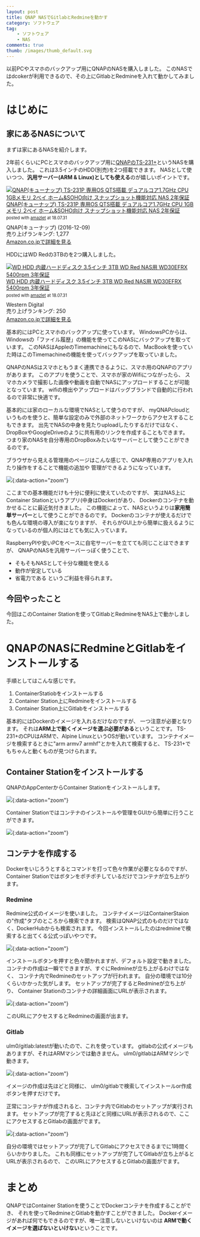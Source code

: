 ```yaml
---
layout: post
title: QNAP NASでGitlabとRedmineを動かす
category: ソフトウェア
tag:
    - ソフトウェア
    - NAS
comments: true
thumb: /images/thumb_default.svg
---
```

以前PCやスマホのバックアップ用にQNAPのNASを購入しました。
このNASではdcokerが利用できるので、その上にGitlabとRedmineを入れて動かしてみました。


# はじめに

## 家にあるNASについて
まずは家にあるNASを紹介します。

2年前くらいにPCとスマホのバックアップ用に[QNAPのTS-231+](https://amzn.to/2LKWHwL)というNASを購入しました。
これは3.5インチのHDD(別売)を2つ搭載できます。
NASとして使いつつ、**汎用サーバー(ARM & Linux)としても使える**のが嬉しいポイントです。

<div class="amazlet-box" style="margin-bottom:0px;"><div class="amazlet-image" style="float:left;margin:0px 12px 1px 0px;"><a href="http://www.amazon.co.jp/exec/obidos/ASIN/B01N78FRVZ/idt12312-22/ref=nosim/" name="amazletlink" target="_blank"><img src="https://images-fe.ssl-images-amazon.com/images/I/41dQATyZPvL._SL160_.jpg" alt="QNAP(キューナップ) TS-231P 専用OS QTS搭載 デュアルコア1.7GHz CPU 1GBメモリ 2ベイ ホーム&SOHO向け スナップショット機能対応 NAS 2年保証" style="border: none;" /></a></div><div class="amazlet-info" style="line-height:120%; margin-bottom: 10px"><div class="amazlet-name" style="margin-bottom:10px;line-height:120%"><a href="http://www.amazon.co.jp/exec/obidos/ASIN/B01N78FRVZ/idt12312-22/ref=nosim/" name="amazletlink" target="_blank">QNAP(キューナップ) TS-231P 専用OS QTS搭載 デュアルコア1.7GHz CPU 1GBメモリ 2ベイ ホーム&SOHO向け スナップショット機能対応 NAS 2年保証</a><div class="amazlet-powered-date" style="font-size:80%;margin-top:5px;line-height:120%">posted with <a href="http://www.amazlet.com/" title="amazlet" target="_blank">amazlet</a> at 18.07.31</div></div><div class="amazlet-detail">QNAP(キューナップ) (2016-12-09)<br />売り上げランキング: 1,277<br /></div><div class="amazlet-sub-info" style="float: left;"><div class="amazlet-link" style="margin-top: 5px"><a href="http://www.amazon.co.jp/exec/obidos/ASIN/B01N78FRVZ/idt12312-22/ref=nosim/" name="amazletlink" target="_blank">Amazon.co.jpで詳細を見る</a></div></div></div><div class="amazlet-footer" style="clear: left"></div></div>

HDDにはWD Redの3TBのを2つ購入しました。

<div class="amazlet-box" style="margin-bottom:0px;"><div class="amazlet-image" style="float:left;margin:0px 12px 1px 0px;"><a href="http://www.amazon.co.jp/exec/obidos/ASIN/B008P56QEQ/idt12312-22/ref=nosim/" name="amazletlink" target="_blank"><img src="https://images-fe.ssl-images-amazon.com/images/I/51I6hfSzvyL._SL160_.jpg" alt="WD HDD 内蔵ハードディスク 3.5インチ 3TB WD Red NAS用 WD30EFRX 5400rpm 3年保証" style="border: none;" /></a></div><div class="amazlet-info" style="line-height:120%; margin-bottom: 10px"><div class="amazlet-name" style="margin-bottom:10px;line-height:120%"><a href="http://www.amazon.co.jp/exec/obidos/ASIN/B008P56QEQ/idt12312-22/ref=nosim/" name="amazletlink" target="_blank">WD HDD 内蔵ハードディスク 3.5インチ 3TB WD Red NAS用 WD30EFRX 5400rpm 3年保証</a><div class="amazlet-powered-date" style="font-size:80%;margin-top:5px;line-height:120%">posted with <a href="http://www.amazlet.com/" title="amazlet" target="_blank">amazlet</a> at 18.07.31</div></div><div class="amazlet-detail">Western Digital <br />売り上げランキング: 250<br /></div><div class="amazlet-sub-info" style="float: left;"><div class="amazlet-link" style="margin-top: 5px"><a href="http://www.amazon.co.jp/exec/obidos/ASIN/B008P56QEQ/idt12312-22/ref=nosim/" name="amazletlink" target="_blank">Amazon.co.jpで詳細を見る</a></div></div></div><div class="amazlet-footer" style="clear: left"></div></div>


基本的にはPCとスマホのバックアップに使っています。
WindowsPCからは、Windowsの「ファイル履歴」の機能を使ってこのNASにバックアップを取っています。
このNASはAppleのTimemachineにもなるので、MacBookを使っていた時はこのTimemachineの機能を使ってバックアップを取っていました。

QNAPのNASはスマホともうまく連携できるように、スマホ用のQNAPのアプリがあります。
このアプリを使うことで、スマホが家のWifiにつながったら、
スマホカメラで撮影した画像や動画を自動でNASにアップロードすることが可能となっています。
wifiの検出やアップロードはバッグブランドで自動的に行われるので非常に快適です。

基本的には家のローカルな環境でNASとして使うのですが、
myQNAPcloudというものを使うと、簡単な設定のみで外部のネットワークからアクセスすることもできます。
出先でNASの中身を見たりuploadしたりするだけではなく、DropBoxやGoogleDriveのように共有用のリンクを作成することもできます。
つまり家のNASを自分専用のDropBoxみたいなサーバーとして使うことができるのです。

ブラウザから見える管理用のページはこんな感じで、QNAP専用のアプリを入れたり操作をすることで機能の追加や
管理ができるようになっています。

![](/images/qnap_control.png){:data-action="zoom"}

ここまでの基本機能だけも十分に便利に使えていたのですが、
実はNAS上にContainer Stationというアプリ(中身はDocker)があり、
Dockerのコンテナを動かせることに最近気付きました。
この機能によって、NASというよりは**家用簡単サーバー**として使うことができるのです。
Dockerのコンテナが使えるだけでも色んな環境の導入が楽になりますが、
それらがGUI上から簡単に扱えるようになっているのが個人的にはとても気に入っています。

RaspberryPIや安いPCをベースに自宅サーバーを立てても同じことはできますが、
QNAPのNASを汎用サーバーっぽく使うことで、
* そもそもNASとして十分な機能を使える
* 動作が安定している
* 省電力である
というご利益を得られます。


## 今回やったこと
今回はこのContainer Stationを使ってGitlabとRedmineをNAS上で動かしました。

# QNAPのNASにRedmineとGitlabをインストールする
手順としてはこんな感じです。

1. ContainerStatiobをインストールする
2. Container Station上にRedmineをインストールする
3. Container Station上にGitlabをインストールする

基本的にはDockerのイメージを入れるだけなのですが、
一つ注意が必要となります。
それは**ARM上で動くイメージを選ぶ必要がある**ということです。
TS-231+のCPUはARMで、Alpine LinuxというOSが動いています。
コンテナイメージを検索するときに"arm armv7 armhf"とかを入れて検索すると、
TS-231+でもちゃんと動くものが見つけられます。

## Container Stationをインストールする
QNAPのAppCenterからContainer Stationをインストールします。

![](/images/qnap_install_container_station.png){:data-action="zoom"}

Container Stationではコンテナのインストールや管理をGUIから簡単に行うことができます。

![](/images/qnap_container_station.png){:data-action="zoom"}


## コンテナを作成する
Dockerをいじろうとするとコマンドを打って色々作業が必要となるのですが、
Container Stationではボタンをポチポチしているだけでコンテナが立ち上がります。

### Redmine
Redmine公式のイメージを使いました。
コンテナイメージはContainerStaionの"作成"タブのところから検索できます。
検索はQNAP公式のものだけではなく、DockerHubからも検索されます。
今回インストールしたのはredmineで検索すると出てくる公式っぽいやつです。

![](/images/qnap_search_redmine.png){:data-action="zoom"}


インストールボタンを押すと色々聞かれますが、デフォルト設定で動きました。
コンテナの作成は一瞬でできますが、すぐにRedmineが立ち上がるわけではなく、
コンテナ内でRedmineのセットアップが行われます。
自分の環境では10分くらいかかった気がします。
セットアップが完了するとRedmineが立ち上がり、
Container Stationのコンテナの詳細画面にURLが表示されます。

![](/images/qnap_control_redmine.png){:data-action="zoom"}

このURLにアクセスするとRedmineの画面が出ます。


### Gitlab
ulm0/gitlab:latestが動いたので、これを使っています。
gitlabの公式イメージもありますが、それはARMマシンでは動きません。
ulm0/gitlabはARMマシンで動きます。


![](/images/qnap_search_gitlab.png){:data-action="zoom"}

イメージの作成は先ほどと同様に、
ulm0/gitlabで検索してインストールor作成ボタンを押すだけです。

正常にコンテナが作成されると、コンテナ内でGitlabのセットアップが実行されます。
セットアップが完了すると先ほどと同様にURLが表示されるので、ここにアクセスするとGitlabの画面がでます。

![](/images/qnap_control_gitlab.png){:data-action="zoom"}

自分の環境ではセットアップが完了してGitlabにアクセスできるまでに1時間くらいかかりました。
これも同様にセットアップが完了してGitlabが立ち上がるとURLが表示されるので、
このURLにアクセスするとGitlabの画面がでます。


# まとめ
QNAPではContainer Stationを使うことでDockerコンテナを作成することができ、
それを使ってRedmineとGitlabを動かすことができました。
Dockerイメージがあれば何でもできるのですが、唯一注意しないといけないのは
**ARMで動くイメージを選ばないといけない**ということです。

